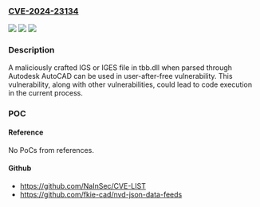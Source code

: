 ### [CVE-2024-23134](https://cve.mitre.org/cgi-bin/cvename.cgi?name=CVE-2024-23134)
![](https://img.shields.io/static/v1?label=Product&message=Autodesk%20applications&color=blue)
![](https://img.shields.io/static/v1?label=Version&message=%3D%202024%2C%202023%2C%202022%2C%202021%20&color=brighgreen)
![](https://img.shields.io/static/v1?label=Vulnerability&message=CWE-416%20Use%20After%20Free&color=brighgreen)

### Description

A maliciously crafted IGS or IGES file in tbb.dll when parsed through Autodesk AutoCAD can be used in user-after-free vulnerability. This vulnerability, along with other vulnerabilities, could lead to code execution in the current process.

### POC

#### Reference
No PoCs from references.

#### Github
- https://github.com/NaInSec/CVE-LIST
- https://github.com/fkie-cad/nvd-json-data-feeds

